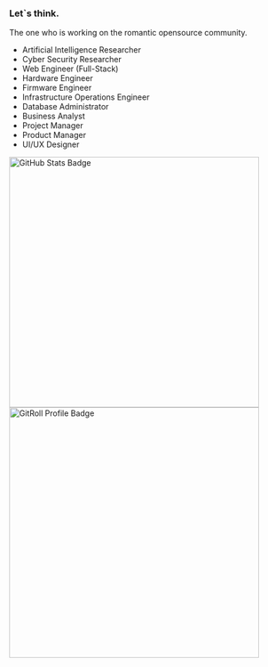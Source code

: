 <div id="intro">
    <h3>Let`s think.</h3>
    <p>The one who is working on the romantic opensource community.</p>
    <ul>
        <li>Artificial Intelligence Researcher</li>
        <li>Cyber Security Researcher</li>
        <li>Web Engineer (Full-Stack)</li>
        <li>Hardware Engineer</li>
        <li>Firmware Engineer</li>
        <li>Infrastructure Operations Engineer</li>
        <li>Database Administrator</li>
        <li>Business Analyst</li>
        <li>Project Manager</li>
        <li>Product Manager</li>
        <li>UI/UX Designer</li>
    </ul>
</div>
<div id="graph">
    <img width="450" src="https://github-readme-stats.vercel.app/api?username=supersonictw" alt="GitHub Stats Badge" /><br />
    <a href="https://gitroll.io/profile/uKo91u8MAXGT2blVaCUeKHn6MJvl1" target="_blank">
        <img width="450" src="https://gitroll.io/api/badges/profiles/v1/uKo91u8MAXGT2blVaCUeKHn6MJvl1" alt="GitRoll Profile Badge" />
    </a>
</div>
